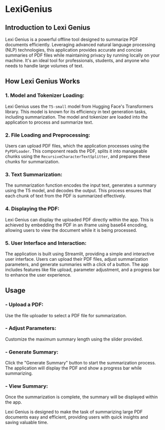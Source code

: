# LexiGenius

## Introduction to Lexi Genius

Lexi Genius is a powerful offline tool designed to summarize PDF documents efficiently. Leveraging advanced natural language processing (NLP) technologies, this application provides accurate and concise summaries of PDF files while maintaining privacy by running locally on your machine. It's an ideal tool for professionals, students, and anyone who needs to handle large volumes of text.

## How Lexi Genius Works

### 1. Model and Tokenizer Loading: 
   Lexi Genius uses the `T5-small` model from Hugging Face's Transformers library. This model is known for its efficiency in text generation tasks, including summarization. The model and tokenizer are loaded into the application to process and summarize text.

### 2. File Loading and Preprocessing:
   Users can upload PDF files, which the application processes using the `PyPDFLoader`. This component reads the PDF, splits it into manageable chunks using the `RecursiveCharacterTextSplitter`, and prepares these chunks for summarization.

### 3. Text Summarization:
   The summarization function encodes the input text, generates a summary using the T5 model, and decodes the output. This process ensures that each chunk of text from the PDF is summarized effectively.

### 4. Displaying the PDF:
   Lexi Genius can display the uploaded PDF directly within the app. This is achieved by embedding the PDF in an iframe using base64 encoding, allowing users to view the document while it is being processed.

### 5. User Interface and Interaction:
   The application is built using Streamlit, providing a simple and interactive user interface. Users can upload their PDF files, adjust summarization parameters, and generate summaries with a click of a button. The app includes features like file upload, parameter adjustment, and a progress bar to enhance the user experience.

## Usage

### - Upload a PDF:
  Use the file uploader to select a PDF file for summarization.
### - Adjust Parameters:
  Customize the maximum summary length using the slider provided.
### - Generate Summary:
  Click the "Generate Summary" button to start the summarization process. The application will display the PDF and show a progress bar while summarizing.
### - View Summary:
  Once the summarization is complete, the summary will be displayed within the app.

Lexi Genius  is designed to make the task of summarizing large PDF documents easy and efficient, providing users with quick insights and saving valuable time.
